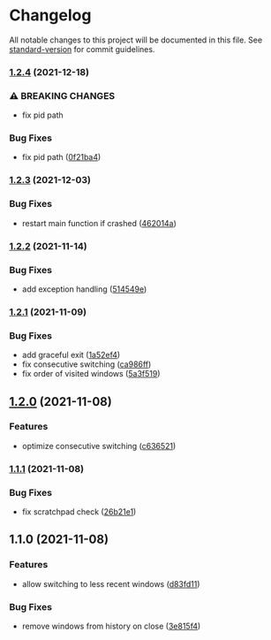 # Changelog

All notable changes to this project will be documented in this file. See [standard-version](https://github.com/conventional-changelog/standard-version) for commit guidelines.

### [1.2.4](https://github.com/DCsunset/i3-switch/compare/v1.2.3...v1.2.4) (2021-12-18)


### ⚠ BREAKING CHANGES

* fix pid path

### Bug Fixes

* fix pid path ([0f21ba4](https://github.com/DCsunset/i3-switch/commit/0f21ba46b310c9628ecb3bf45caacca63accf070))

### [1.2.3](https://github.com/DCsunset/i3-switch/compare/v1.2.2...v1.2.3) (2021-12-03)


### Bug Fixes

* restart main function if crashed ([462014a](https://github.com/DCsunset/i3-switch/commit/462014aea76490d8178f71b33e2f22ad8f5b1352))

### [1.2.2](https://github.com/DCsunset/i3-switch/compare/v1.2.1...v1.2.2) (2021-11-14)


### Bug Fixes

* add exception handling ([514549e](https://github.com/DCsunset/i3-switch/commit/514549e4224224b2247d7561f912b019ff406631))

### [1.2.1](https://github.com/DCsunset/i3-switch/compare/v1.2.0...v1.2.1) (2021-11-09)


### Bug Fixes

* add graceful exit ([1a52ef4](https://github.com/DCsunset/i3-switch/commit/1a52ef44b3fd1dec3350a7fe1918238aac7c9038))
* fix consecutive switching ([ca986ff](https://github.com/DCsunset/i3-switch/commit/ca986ff64db37550875d4d59c7025ff6bc294b0f))
* fix order of visited windows ([5a3f519](https://github.com/DCsunset/i3-switch/commit/5a3f519ceedfae5c6cdb9bd6fa2d27c576022f0e))

## [1.2.0](https://github.com/DCsunset/i3-switch/compare/v1.1.1...v1.2.0) (2021-11-08)


### Features

* optimize consecutive switching ([c636521](https://github.com/DCsunset/i3-switch/commit/c636521434939a9105ad073137b7bab3aafbd0e0))

### [1.1.1](https://github.com/DCsunset/i3-switch/compare/v1.1.0...v1.1.1) (2021-11-08)


### Bug Fixes

* fix scratchpad check ([26b21e1](https://github.com/DCsunset/i3-switch/commit/26b21e1d74ec79e78f70839341344a05875457e1))

## 1.1.0 (2021-11-08)


### Features

* allow switching to less recent windows ([d83fd11](https://github.com/DCsunset/i3-switch/commit/d83fd11325932d098acb23345c529fc3592ca606))


### Bug Fixes

* remove windows from history on close ([3e815f4](https://github.com/DCsunset/i3-switch/commit/3e815f4204c696d733025f4cc8b054f4cc9edae9))
